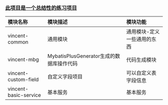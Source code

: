 ### [此项目是一个总结性的练习项目](https://github.com/vincentwc/vincent-project.git)

| 模块名称                  | 模块描述                           | 模块功能           |
|:----------------------|:-------------------------------|:---------------|
| vincent-common        | 通用模块                           | 通用模块-定义一些通用的东西 |
| vincent-mbg           | MybatisPlusGenerator生成的数据库操作代码 | 代码生成模块         |
| vincent-custom-field  | 自定义字段项目                        | 可以自定义表字段信息     |
| vincent-basic-service | 基本服务                           | 基本服务           |

